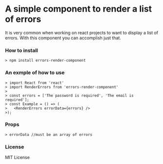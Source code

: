 # A simple component to render a list of errors

It is very common when working on react projects to want to display a list of errors.
With this component you can accomplish just that.

### How to install

```
> npm install errors-render-component
```

### An exmple of how to use

```
> import React from 'react'
> import RenderErrors from 'errors-render-component'
>
> const errors = ['The password is required', 'The email is required'];
> const Example = () => (
>   <RenderErrors errorData={errors} />
>);
```

### Props

```
> errorData //must be an array of errors
```

### License

MIT License